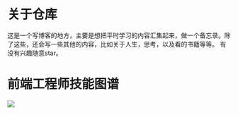 # 关于仓库
这是一个写博客的地方，主要是想把平时学习的内容汇集起来，做一个备忘录。除了这些，还会写一些其他的内容，比如关于人生，思考，以及看的书籍等等。
有没有兴趣随意star。

# 前端工程师技能图谱

![](https://raw.githubusercontent.com/kamranahmedse/developer-roadmap/master/images/frontend.png)
